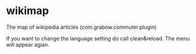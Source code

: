 # wikimap
The map of wikipedia articles (com.grabow.commuter.plugin)

If you want to change the language setting do call clean&reload. The menu will appear agian.

